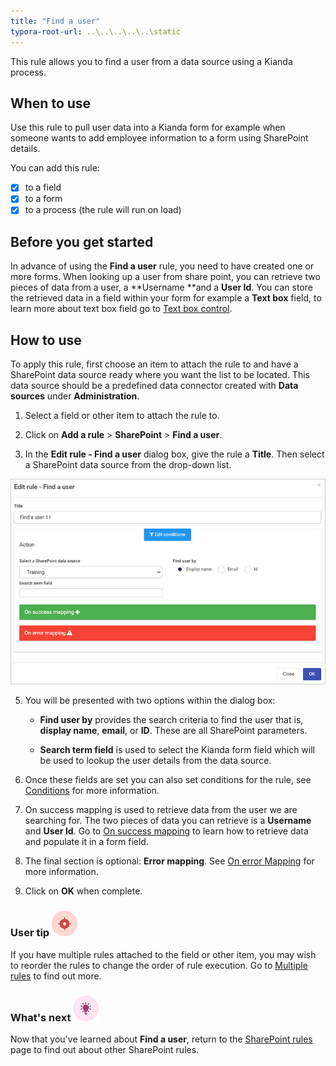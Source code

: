 ```yaml
---
title: "Find a user"
typora-root-url: ..\..\..\..\..\static
---
```


This rule allows you to find a user from a data source using a Kianda process.

## When to use

Use this rule to pull user data into a Kianda form for example when someone wants to add employee information to a form using SharePoint details.

You can add this rule:

- [x] to a field
- [x] to a form 
- [x] to a process (the rule will run on load)

## Before you get started

In advance of using the **Find a user** rule, you need to have created one or more forms. When looking up a user from share point, you can retrieve two pieces of data from a user, a **Username **and a **User Id**. You can store the retrieved data in a field within your form for example a **Text box** field, to learn more about text box field go to [Text box control](/docs/platform/controls/input/textbox/).

## How to use

To apply this rule, first choose an item to attach the rule to and have a SharePoint data source ready where you want the list to be located. This data source should be a predefined data connector created with **Data sources** under **Administration**. 

1. Select a field or other item to attach the rule to.

2. Click on **Add a rule** > **SharePoint** > **Find a user**.

3. In the **Edit rule - Find a user** dialog box, give the rule a **Title**. Then select a SharePoint data source from the drop-down list.

 ![Find a user dialog box](/images/find-a-user-rule.jpg)

5. You will be presented with two options within the dialog box:

     - **Find user by** provides the search criteria to find the user that is, **display name**, **email**, or **ID**. These are all SharePoint parameters.

     - **Search term field** is used to select the Kianda form field which will be used to lookup the user details from the data source. 


6. Once these fields are set you can also set conditions for the rule, see [Conditions](/docs/platform/rules/general/add-conditions/) for more information. 

7. On success mapping is used to retrieve data from the user we are searching for. The two pieces of data you can retrieve is a **Username** and **User Id**. Go to [On success mapping](/docs/platform/rules/general/success-error-mapping/#on-success-mapping) to learn how to retrieve data and populate it in a form field.

8. The final section is optional: **Error mapping**. See [On error Mapping](/docs/platform/rules/general/success-error-mapping/#on-error-mapping) for more information. 

9. Click on **OK** when complete.



### User tip ![Target icon](/images/05.png) ###

If you have multiple rules attached to the field or other item, you may wish to reorder the rules to change the order of rule execution. Go to [Multiple rules](/docs/platform/rules/general/multiple-rules/)  to find out more. 




### What's next  ![Idea icon](/images/18.png) ###

Now that you've learned about **Find a user**, return to the [SharePoint rules](/docs/platform/rules/sharepoint/) page to find out about other SharePoint rules. 
